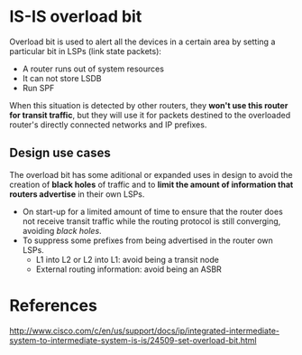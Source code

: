 # IS-IS overload bit

Overload bit is used to alert all the devices in a certain area by setting a particular bit in LSPs (link state packets):

* A router runs out of system resources
* It can not store LSDB
* Run SPF

When this situation is detected by other routers, they **won't use this router for transit traffic**, but they will use it for packets destined to the overloaded router's directly connected networks and IP prefixes.



## Design use cases

The overload bit has some aditional or expanded uses in design to avoid the creation of **black holes** of traffic and to **limit the amount of information that routers advertise** in their own LSPs.

* On start-up for a limited amount of time to ensure that the router does not receive transit traffic while the routing protocol is still converging, avoiding _black holes_.
* To suppress some prefixes from being advertised in the router own LSPs.
    * L1 into L2 or L2 into L1: avoid being a transit node
    * External routing information: avoid being an ASBR



# References

http://www.cisco.com/c/en/us/support/docs/ip/integrated-intermediate-system-to-intermediate-system-is-is/24509-set-overload-bit.html
